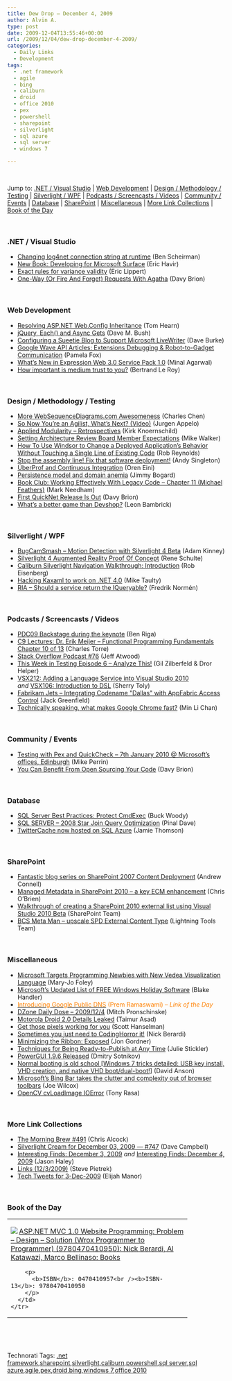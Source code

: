 ```yaml
---
title: Dew Drop – December 4, 2009
author: Alvin A.
type: post
date: 2009-12-04T13:55:46+00:00
url: /2009/12/04/dew-drop-december-4-2009/
categories:
  - Daily Links
  - Development
tags:
  - .net framework
  - agile
  - bing
  - caliburn
  - droid
  - office 2010
  - pex
  - powershell
  - sharepoint
  - silverlight
  - sql azure
  - sql server
  - windows 7

---
```

&#160;

Jump to: [.NET / Visual Studio][1] | [Web Development][2] | [Design / Methodology / Testing][3] | [Silverlight / WPF][4] | [Podcasts / Screencasts / Videos][5] | [Community / Events][6] | [Database][7] | [SharePoint][8] | [Miscellaneous][9] | [More Link Collections][10] | [Book of the Day][11] 

&#160;

### <a name="dotnet"></a>.NET / Visual Studio

  * [Changing log4net connection string at runtime][12] (Ben Scheirman)
  * [New Book: Developing for Microsoft Surface][13] (Eric Havir)
  * [Exact rules for variance validity][14] (Eric Lippert)
  * [One-Way (Or Fire And Forget) Requests With Agatha][15] (Davy Brion)

&#160;

### <a name="web"></a>Web Development

  * [Resolving ASP.NET Web.Config Inheritance][16] (Tom Hearn)
  * [jQuery, Each() and Async Gets][17] (Dave M. Bush)
  * [Configuring a Sueetie Blog to Support Microsoft LiveWriter][18] (Dave Burke)
  * [Google Wave API Articles: Extensions Debugging & Robot-to-Gadget Communication][19] (Pamela Fox)
  * [What&#8217;s New in Expression Web 3.0 Service Pack 1.0][20] (Minal Agarwal)
  * [How important is medium trust to you?][21] (Bertrand Le Roy)

&#160;

### <a name="design"></a>Design / Methodology / Testing

  * [More WebSequenceDiagrams.com Awesomeness][22] (Charles Chen)
  * [So Now You’re an Agilist, What’s Next? (Video)][23] (Jurgen Appelo)
  * [Applied Modularity &#8211; Retrospectives][24] (Kirk Knoernschild)
  * [Setting Architecture Review Board Member Expectations][25] (Mike Walker)
  * [How To Use Windsor to Change a Deployed Application’s Behavior Without Touching a Single Line of Existing Code][26] (Rob Reynolds)
  * [Stop the assembly line! Fix that software deployment!][27] (Andy Singleton)
  * [ÜberProf and Continuous Integration][28] (Oren Eini)
  * [Persistence model and domain anemia][29] (Jimmy Bogard)
  * [Book Club: Working Effectively With Legacy Code – Chapter 11 (Michael Feathers)][30] (Mark Needham)
  * [First QuickNet Release Is Out][31] (Davy Brion)
  * [What&#8217;s a better game than Devshop?][32] (Leon Bambrick)

&#160;

### <a name="silverlight"></a>Silverlight / WPF

  * [BugCamSmash – Motion Detection with Silverlight 4 Beta][33] (Adam Kinney)
  * [Silverlight 4 Augmented Reality Proof Of Concept][34] (Rene Schulte)
  * [Caliburn Silverlight Navigation Walkthrough: Introduction][35] (Rob Eisenberg)
  * [Hacking Kaxaml to work on .NET 4.0][36] (Mike Taulty)
  * [RIA – Should a service return the IQueryable<T>?][37] (Fredrik Normén)

&#160;

### <a name="podcasts"></a>Podcasts / Screencasts / Videos

  * [PDC09 Backstage during the keynote][38] (Ben Riga)
  * [C9 Lectures: Dr. Erik Meijer &#8211; Functional Programming Fundamentals Chapter 10 of 13][39] (Charles Torre)
  * [Stack Overflow Podcast #76][40] (Jeff Atwood)
  * [This Week in Testing Episode 6 &#8211; Analyze This!][41] (Gil Zilberfeld & Dror Helper)
  * [VSX212: Adding a Language Service into Visual Studio 2010][42] _and_&#160;[VSX106: Introduction to DSL][43] (Sherry Toly)
  * [Fabrikam Jets &#8211; Integrating Codename "Dallas" with AppFabric Access Control][44] (Jack Greenfield)
  * [Technically speaking, what makes Google Chrome fast?][45] (Min Li Chan)

&#160;

### <a name="events"></a>Community / Events

  * [Testing with Pex and QuickCheck – 7th January 2010 @ Microsoft’s offices, Edinburgh][46] (Mike Perrin)
  * [You Can Benefit From Open Sourcing Your Code][47] (Davy Brion)

&#160;

### <a name="db"></a>Database

  * [SQL Server Best Practices: Protect CmdExec][48] (Buck Woody)
  * [SQL SERVER – 2008 Star Join Query Optimization][49] (Pinal Dave)
  * [TwitterCache now hosted on SQL Azure][50] (Jamie Thomson)

&#160;

### <a name="sp"></a>SharePoint

  * [Fantastic blog series on SharePoint 2007 Content Deployment][51] (Andrew Connell)
  * [Managed Metadata in SharePoint 2010 – a key ECM enhancement][52] (Chris O&#8217;Brien)
  * [Walkthrough of creating a SharePoint 2010 external list using Visual Studio 2010 Beta][53] (SharePoint Team)
  * [BCS Meta Man – upscale SPD External Content Type][54] (Lightning Tools Team)

&#160;

### <a name="misc"></a>Miscellaneous

  * [Microsoft Targets Programming Newbies with New Vedea Visualization Language][55] (Mary-Jo Foley)
  * [Microsoft&#8217;s Updated List of FREE Windows Holiday Software][56] (Blake Handler)
  * [<font color="#ff8000">Introducing Google Public DNS</font>][57] <font color="#ff8000">(Prem Ramaswami) <em>– Link of the Day</em></font>
  * [DZone Daily Dose &#8211; 2009/12/4][58] (Mitch Pronschinske)
  * [Motorola Droid 2.0 Details Leaked][59] (Taimur Asad)
  * [Get those pixels working for you][60] (Scott Hanselman)
  * [Sometimes you just need to CodingHorror it!][61] (Nick Berardi)
  * [Minimizing the Ribbon: Exposed][62] (Jon Gordner)
  * [Techniques for Being Ready-to-Publish at Any Time][63] (Julie Stickler)
  * [PowerGUI 1.9.6 Released][64] (Dmitry Sotnikov)
  * [Normal booting is old school [Windows 7 tricks detailed: USB key install, VHD creation, and native VHD boot/dual-boot!]][65] (David Anson)
  * [Microsoft&#8217;s Bing Bar takes the clutter and complexity out of browser toolbars][66] (Joe Wilcox)
  * [OpenCV cvLoadImage IOError][67] (Tony Rasa)

&#160;

### <a name="links"></a>More Link Collections

  * [The Morning Brew #491][68] (Chris Alcock)
  * [Silverlight Cream for December 03, 2009 &#8212; #747][69] (Dave Campbell)
  * [Interesting Finds: December 3, 2009][70] _and_&#160;[Interesting Finds: December 4, 2009][71] (Jason Haley)
  * [Links (12/3/2009)][72] (Steve Pietrek)
  * [Tech Tweets for 3-Dec-2009][73] (Elijah Manor)

&#160;

### <a name="book"></a>Book of the Day

<div style="padding-bottom: 0px; margin: 0px; padding-left: 0px; padding-right: 0px; display: inline; float: none; padding-top: 0px" id="scid:7dc1bd33-94bd-46fd-a20b-0131235bcd47:bd555585-2490-4317-92a9-938803fae26d" class="wlWriterSmartContent">
  <table cellspacing="0" cellpadding="2" width="400" border="0" unselectable="on">
    <tr>
      <td valign="top" width="400">
        <p>
          <a title="ASP.NET MVC 1.0 Website Programming: Problem - Design - Solution (Wrox Programmer to Programmer) (9780470410950): Nick Berardi, Al Katawazi, Marco Bellinaso: Books" href="http://www.amazon.com/exec/obidos/ASIN/0470410957/alvinashcraft-20"><img data-recalc-dims="1" decoding="async" src="https://i0.wp.com/images.amazon.com/images/P/0470410957.01.MZZZZZZZ.jpg?w=660" border="0" align="left" style="float:left" />ASP.NET MVC 1.0 Website Programming: Problem &#8211; Design &#8211; Solution (Wrox Programmer to Programmer) (9780470410950): Nick Berardi, Al Katawazi, Marco Bellinaso: Books</a>
        </p>
        
        <p>
          <b>ISBN</b>: 0470410957<br /><b>ISBN-13</b>: 9780470410950
        </p>
      </td>
    </tr>
  </table>
</div>

&#160;

<div style="padding-bottom: 0px; margin: 0px; padding-left: 0px; padding-right: 0px; display: inline; float: none; padding-top: 0px" id="scid:C16BAC14-9A3D-4c50-9394-FBFEF7A93539:8ced3748-7d34-44cd-8cd1-05a7206cd327" class="wlWriterSmartContent">
  <!--dotnetkickit-->
</div>

&#160;

<div style="padding-bottom: 0px; margin: 0px; padding-left: 0px; padding-right: 0px; display: inline; float: none; padding-top: 0px" id="scid:0767317B-992E-4b12-91E0-4F059A8CECA8:7b3f1178-388b-4e84-af14-20a8931e3922" class="wlWriterSmartContent">
  Technorati Tags: <a href="http://technorati.com/tags/.net+framework" rel="tag">.net framework</a>,<a href="http://technorati.com/tags/sharepoint" rel="tag">sharepoint</a>,<a href="http://technorati.com/tags/silverlight" rel="tag">silverlight</a>,<a href="http://technorati.com/tags/caliburn" rel="tag">caliburn</a>,<a href="http://technorati.com/tags/powershell" rel="tag">powershell</a>,<a href="http://technorati.com/tags/sql+server" rel="tag">sql server</a>,<a href="http://technorati.com/tags/sql+azure" rel="tag">sql azure</a>,<a href="http://technorati.com/tags/agile" rel="tag">agile</a>,<a href="http://technorati.com/tags/pex" rel="tag">pex</a>,<a href="http://technorati.com/tags/droid" rel="tag">droid</a>,<a href="http://technorati.com/tags/bing" rel="tag">bing</a>,<a href="http://technorati.com/tags/windows+7" rel="tag">windows 7</a>,<a href="http://technorati.com/tags/office+2010" rel="tag">office 2010</a>
</div>

<div class="wlWriterHeaderFooter" style="margin:0px; padding:0px 0px 0px 0px;">
  <p>
    <br /> </div>

 [1]: https://morningdew-bpc6g3a0fgaxdxcu.eastus2-01.azurewebsites.net/#dotnet
 [2]: https://morningdew-bpc6g3a0fgaxdxcu.eastus2-01.azurewebsites.net/#web
 [3]: https://morningdew-bpc6g3a0fgaxdxcu.eastus2-01.azurewebsites.net/#design
 [4]: https://morningdew-bpc6g3a0fgaxdxcu.eastus2-01.azurewebsites.net/#silverlight
 [5]: https://morningdew-bpc6g3a0fgaxdxcu.eastus2-01.azurewebsites.net/#podcasts
 [6]: https://morningdew-bpc6g3a0fgaxdxcu.eastus2-01.azurewebsites.net/#events
 [7]: https://morningdew-bpc6g3a0fgaxdxcu.eastus2-01.azurewebsites.net/#db
 [8]: https://morningdew-bpc6g3a0fgaxdxcu.eastus2-01.azurewebsites.net/#sp
 [9]: https://morningdew-bpc6g3a0fgaxdxcu.eastus2-01.azurewebsites.net/#misc
 [10]: https://morningdew-bpc6g3a0fgaxdxcu.eastus2-01.azurewebsites.net/#links
 [11]: https://morningdew-bpc6g3a0fgaxdxcu.eastus2-01.azurewebsites.net/#book
 [12]: http://feedproxy.google.com/~r/flux88/~3/gR1AiFz1bkk/
 [13]: http://blogs.msdn.com/surface/archive/2009/12/03/new-book-developing-for-microsoft-surface.aspx
 [14]: http://blogs.msdn.com/ericlippert/archive/2009/12/03/exact-rules-for-variance-validity.aspx
 [15]: http://feedproxy.google.com/~r/davybrion/~3/Uk155vFau5Y/
 [16]: http://feedproxy.google.com/~r/Nerdyhearn/~3/aoDctlgFqvc/188
 [17]: http://feeds.dzone.com/~r/zones/dotnet/~3/6vOaDskoIJA/jquery-each-and-async-gets
 [18]: http://feedproxy.google.com/~r/DaveBurke/~3/VFf61k6-ebo/post.aspx
 [19]: http://feedproxy.google.com/~r/GoogleWaveDeveloperBlog/~3/1NgSJq0Q3lA/google-wave-api-articles-extensions.html
 [20]: http://feedproxy.google.com/~r/netCurryRecentArticles/~3/lY1OrsLkzH0/ShowArticle.aspx
 [21]: http://weblogs.asp.net/bleroy/archive/2009/12/03/how-important-is-medium-trust-to-you.aspx
 [22]: http://www.charliedigital.com/PermaLink,guid,914f8b75-2ff0-4ae0-84ec-915064f82823.aspx
 [23]: http://feedproxy.google.com/~r/noop/~3/He1p1pNzWSQ/so-now-youre-an-agilist-whats-next-video.html
 [24]: http://techdistrict.kirkk.com/2009/12/03/applied-modularity-retrospectives/
 [25]: http://feedproxy.google.com/~r/MikeWalker/~3/oIOZxk2hd5U/setting-architecture-review-board-member-expectations.html
 [26]: http://feedproxy.google.com/~r/Devlicious/~3/gkaIHcvu20M/how-to-use-windsor-to-change-a-deployed-application-s-behavior-without-touching-a-single-line-of-existing-code.aspx
 [27]: http://blog.assembla.com/assemblablog/tabid/12618/bid/11259/Stop-the-assembly-line-Fix-that-software-deployment.aspx
 [28]: http://feedproxy.google.com/~r/AyendeRahien/~3/WN2t4WCyxvE/uumlberprof-and-continuous-integration.aspx
 [29]: http://feedproxy.google.com/~r/LosTechies/~3/LrEpPncP9N8/persistence-model-and-domain-anemia.aspx
 [30]: http://feedproxy.google.com/~r/MarkNeedham/~3/GxQ2bN5xdsY/
 [31]: http://feedproxy.google.com/~r/davybrion/~3/7hZXn3y7wtI/
 [32]: http://www.secretgeek.net/cubicle_fps.asp
 [33]: http://adamkinney.wordpress.com/2009/12/03/bugcamsmash-motion-detection-with-silverlight-4-beta/
 [34]: http://kodierer.blogspot.com/2009/12/silverlight-4-augmented-reality-proof.html
 [35]: http://feedproxy.google.com/~r/Devlicious/~3/zPY47f5tR74/caliburn-silverlight-navigation-walkthrough-introduction.aspx
 [36]: http://mtaulty.com/CommunityServer/blogs/mike_taultys_blog/archive/2009/12/04/hacking-kaxaml-to-work-on-net-4-0.aspx
 [37]: http://weblogs.asp.net/fredriknormen/archive/2009/12/03/ria-should-a-service-return-the-iqueryable-lt-t-gt.aspx
 [38]: http://channel9.msdn.com/posts/benriga/PDC09-Backstage-during-the-keynote/
 [39]: http://channel9.msdn.com/shows/Going+Deep/C9-Lectures-Dr-Erik-Meijer-Functional-Programming-Fundamentals-Chapter-10-of-13/
 [40]: http://blog.stackoverflow.com/2009/12/podcast-76/
 [41]: http://learn.typemock.com/this-week-in-test/2009/12/4/episode-6-analyze-this.html
 [42]: http://channel9.msdn.com/posts/VSIPMarketing/VSX212-Adding-a-Language-Service-into-Visual-Studio-2010/
 [43]: http://channel9.msdn.com/posts/VSIPMarketing/VSX106-Introduction-to-DSL/
 [44]: http://channel9.msdn.com/posts/JackGr/Fabrikam-Jets-Integrating-Codename-Dallas-with-AppFabric-Access-Control/
 [45]: http://blog.chromium.org/2009/12/technically-speaking-what-makes-google.html
 [46]: http://scotalt.net/blog/2009/12/04/testing-with-pex-and-quickcheck-7th-january-2010-microsofts-offices-edinburgh/
 [47]: http://feedproxy.google.com/~r/davybrion/~3/r9Jyb1oES7Q/
 [48]: http://blogs.msdn.com/buckwoody/archive/2009/12/03/sql-server-best-practices-protect-cmdexec.aspx
 [49]: http://blog.sqlauthority.com/2009/12/04/sql-server-2008-star-join-query-optimization/
 [50]: http://feedproxy.google.com/~r/jamiet/~3/mIBDfoNLHb4/twittercache-now-hosted-on-sql-azure.aspx
 [51]: http://feedproxy.google.com/~r/AndrewConnell/~3/GtzJMZ-nd84/fantastic-blog-series-on-sharepoint-2007-content-deployment.aspx
 [52]: http://feedproxy.google.com/~r/ChrisObrien/~3/n3b3SCOx76k/managed-metadata-in-sharepoint-2010-key.html
 [53]: http://feedproxy.google.com/~r/sharepointteamblog/~3/Mm8RdITJiP4/walkthrough-of-creating-a-sharepoint-2010-external-list-using-visual-studio-2010-beta.aspx
 [54]: http://lightningtools.com/blog/archive/2009/12/03/bcs-meta-man-ndash-upscale-spd-external-content-type.aspx
 [55]: http://research.microsoft.com/en-us/news/headlines/vedea-120309.aspx
 [56]: http://bhandler.spaces.live.com/Blog/cns!70F64BC910C9F7F3!7199.entry
 [57]: http://feedproxy.google.com/~r/blogspot/MKuf/~3/mJyvv5V1XSc/introducing-google-public-dns.html
 [58]: http://feeds.dzone.com/~r/zones/dotnet/~3/GUPS6vdYchY/dzone-daily-dose-2009124
 [59]: http://feedproxy.google.com/~r/RedmondPie/~3/jjSWZJqE3Xk/
 [60]: http://feedproxy.google.com/~r/ScottHanselman/~3/owc6O3FtUAY/GetThosePixelsWorkingForYou.aspx
 [61]: http://feedproxy.google.com/~r/coderjournal/~3/cocqrQrgslo/
 [62]: http://blogs.technet.com/office2010/archive/2009/12/03/minimizing-the-ribbon-exposed.aspx
 [63]: http://heratech.wordpress.com/2009/12/03/techniques-for-being-ready-to-publish-at-any-time/
 [64]: http://dmitrysotnikov.wordpress.com/2009/12/04/powergui-1-9-6-released/
 [65]: http://blogs.msdn.com/delay/archive/2009/12/03/normal-booting-is-old-school-windows-7-tricks-detailed-usb-key-install-vhd-creation-and-native-vhd-boot-dual-boot.aspx
 [66]: http://feeds.betanews.com/~r/bn/~3/4xWKiZNG1ZI/1259871419
 [67]: http://elegantcode.com/2009/12/03/opencv-cvloadimage-ioerror/
 [68]: http://feedproxy.google.com/~r/ReflectivePerspective/~3/kwNPHFeQfys/
 [69]: http://geekswithblogs.net/WynApseTechnicalMusings/archive/2009/12/03/136682.aspx
 [70]: http://jasonhaley.com/blog/post.aspx?id=76e03e9d-a17e-4008-8292-4fbeb780c613
 [71]: http://jasonhaley.com/blog/post.aspx?id=696ae538-9da9-4f87-9c44-ec5685574f74
 [72]: http://spietrek.blogspot.com/2009/12/links-1232009.html
 [73]: http://elijahmanor.com/webdevdotnet/post.aspx?id=fdb057a4-5b5a-442e-805b-1e1766b0fe4d